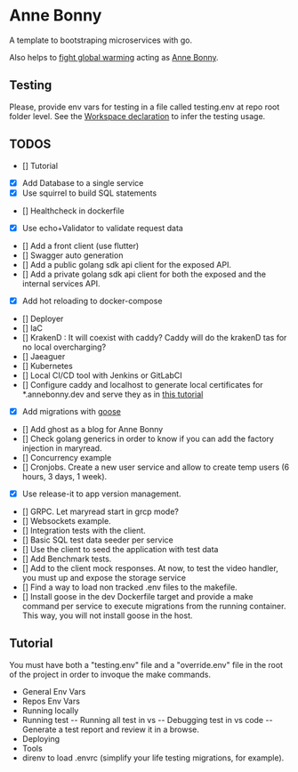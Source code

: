 # Anne Bonny

A template to bootstraping microservices with go.

Also helps to [fight global warming](https://en.wikipedia.org/wiki/Flying_Spaghetti_Monster#Pirates_and_global_warming) acting as [Anne Bonny](https://en.wikipedia.org/wiki/Anne_Bonny).

## Testing

Please, provide env vars for testing in a file called testing.env at repo root folder level. See the [Workspace declaration](./AnneBonny.code-workspace) to infer the testing usage.

## TODOS

- [] Tutorial
- [x] Add Database to a single service
- [x] Use squirrel to build SQL statements
- [] Healthcheck in dockerfile
- [x] Use echo+Validator to validate request data
- [] Add a front client (use flutter)
- [] Swagger auto generation
- [] Add a public golang sdk api client for the exposed API.
- [] Add a private golang sdk api client for both the exposed and the internal services API.
- [x] Add hot reloading to docker-compose
- [] Deployer
- [] IaC
- [] KrakenD : It will coexist with caddy? Caddy will do the krakenD tas for no local overcharging?
- [] Jaeaguer
- [] Kubernetes
- [] Local CI/CD tool with Jenkins or GitLabCI
- [] Configure caddy and localhost to generate local certificates for *.annebonny.dev and serve they as in [this tutorial](https://medium.com/@devahmedshendy/traditional-setup-run-local-development-over-https-using-caddy-964884e75232)
- [x] Add migrations with [goose]("https://github.com/pressly/goose")
- [] Add ghost as a blog for Anne Bonny
- [] Check golang generics in order to know if you can add the factory injection in maryread.
- [] Concurrency example
- [] Cronjobs. Create a new user service and allow to create temp users (6 hours, 3 days, 1 week).
- [x] Use release-it to app version management.
- [] GRPC. Let maryread start in grcp mode?
- [] Websockets example.
- [] Integration tests with the client.
- [] Basic SQL test data seeder per service
- [] Use the client to seed the application with test data
- [] Add Benchmark tests.
- [] Add to the client mock responses. At now, to test the video handler, you must up and expose the storage service
- [] Find a way to load non tracked .env files to the makefile.
- [] Install goose in the dev Dockerfile target and provide a make command per service to execute migrations from the running container. This way, you will not install goose in the host.

## Tutorial

You must have both a "testing.env" file and a "override.env" file in the root of the project in order to invoque the make commands.

- General Env Vars
- Repos Env Vars
- Running locally
- Running test
-- Running all test in vs
-- Debugging test in vs code
-- Generate a test report and review it in a browse.
- Deploying
- Tools
- direnv to load .envrc (simplify your life testing migrations, for example).
